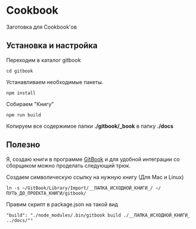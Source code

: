 # Cookbook

Заготовка для Cookbook'ов

## Установка и настройка
Переходим в каталог gitbook
```  
cd gitbook
```
Устанавливаем необходимые пакеты.
```
npm install
```
Собираем "Книгу"
```
npm run build
```

Копируем все содержимое папки **./gitbook/_book** в папку **./docs**

## Полезно
Я, создаю книги в программе [GitBook](https://legacy.gitbook.com/editor) и для удобной интеграции со сборщиком можно проделать следующий трюк.

Создаем символическую ссылку на нужную книгу (Для Mac и Linux)
```
ln -s ~/GitBook/Library/Import/__ПАПКА_ИСХОДНОЙ_КНИГИ_/ ~/ПУТЬ_ДО_ПРОЕКТА_КНИГИ/gitbook/
```
Правим скрипт в package.json на такой вид
```
"build": "./node_modules/.bin/gitbook build ./__ПАПКА_ИСХОДНОЙ_КНИГИ_ ../docs/""
```